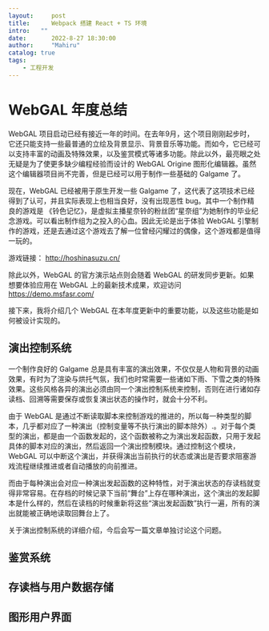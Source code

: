```yaml
---
layout:     post
title:      Webpack 搭建 React + TS 环境
intro:   ""
date:       2022-8-27 18:30:00
author:     "Mahiru"
catalog: true
tags:
    - 工程开发
---
```


# WebGAL 年度总结

WebGAL 项目启动已经有接近一年的时间。在去年9月，这个项目刚刚起步时，它还只能支持一些最普通的立绘及背景显示、背景音乐等功能。而如今，它已经可以支持丰富的动画及特殊效果，以及鉴赏模式等诸多功能。除此以外，最亮眼之处无疑是为了使更多缺少编程经验而设计的 WebGAL Origine 图形化编辑器。虽然这个编辑器项目尚不完善，但是已经可以用于制作一些基础的 Galgame 了。

现在，WebGAL 已经被用于原生开发一些 Galgame 了，这代表了这项技术已经得到了认可，并且实际表现上也相当良好，没有出现恶性 bug。其中一个制作精良的游戏是 《铃色记忆》，是虚拟主播星奈铃的粉丝团“星奈组”为她制作的毕业纪念游戏。可以看出制作组为之投入的心血。因此无论是出于体验 WebGAL 引擎制作的游戏，还是去通过这个游戏去了解一位曾经闪耀过的偶像，这个游戏都是值得一玩的。

游戏链接： http://hoshinasuzu.cn/

除此以外，WebGAL 的官方演示站点则会随着 WebGAL 的研发同步更新。如果想要体验应用在 WebGAL 上的最新技术成果，欢迎访问 https://demo.msfasr.com/ 

接下来，我将介绍几个 WebGAL 在本年度更新中的重要功能，以及这些功能是如何被设计实现的。

## 演出控制系统

一个制作良好的 Galgame 总是具有丰富的演出效果，不仅仅是人物和背景的动画效果，有时为了渲染与烘托气氛，我们也时常需要一些诸如下雨、下雪之类的特殊效果。这些风格各异的演出必须由同一个演出控制系统来控制，否则在进行诸如存读档、回溯等需要保存或恢复演出状态的操作时，就会十分不利。

由于 WebGAL 是通过不断读取脚本来控制游戏的推进的，所以每一种类型的脚本，几乎都对应了一种演出（控制变量等不执行演出的脚本除外）.。对于每个类型的演出，都是由一个函数发起的，这个函数被称之为演出发起函数，只用于发起具体的脚本对应的演出，然后返回一个演出控制模块。通过控制这个模块，WebGAL 可以中断这个演出，并获得演出当前执行的状态或演出是否要求阻塞游戏流程继续推进或者自动播放的向前推进。

而由于每种演出会对应一种演出发起函数的这种特性，对于演出状态的存读档就变得非常容易。在存档的时候记录下当前“舞台”上存在哪种演出，这个演出的发起脚本是什么样的，然后在读档的时候重新将这些“演出发起函数”执行一遍，所有的演出就能被正确地读取回舞台上了。

关于演出控制系统的详细介绍，今后会写一篇文章单独讨论这个问题。

## 鉴赏系统

## 存读档与用户数据存储

## 图形用户界面

